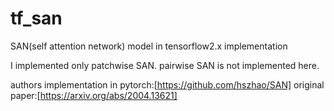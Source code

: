 # tf_san
SAN(self attention network) model in tensorflow2.x implementation

I implemented only patchwise SAN. pairwise SAN is not implemented here.

authors implementation in pytorch:[https://github.com/hszhao/SAN]
original paper:[https://arxiv.org/abs/2004.13621]
